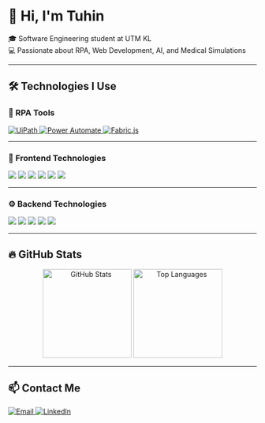 # 👋 Hi, I'm Tuhin

🎓 Software Engineering student at UTM KL  
💻 Passionate about RPA, Web Development, AI, and Medical Simulations  

---

## 🛠️ Technologies I Use

### 🧠 RPA Tools

<p align="left">
  <a href="https://www.uipath.com/" target="_blank">
    <img src="https://img.shields.io/badge/UiPath-FF6C37?style=for-the-badge&logo=uipath&logoColor=white" alt="UiPath"/>
  </a>
  <a href="https://powerautomate.microsoft.com/" target="_blank">
    <img src="https://img.shields.io/badge/Power%20Automate-0066CC?style=for-the-badge&logo=microsoft-power-automate&logoColor=white" alt="Power Automate"/>
  </a>
  <a href="http://fabricjs.com/" target="_blank">
    <img src="https://img.shields.io/badge/Fabric.js-303030?style=for-the-badge&logo=javascript&logoColor=yellow" alt="Fabric.js"/>
  </a>
</p>

---

### 🎨 Frontend Technologies

<p align="left">
  <img src="https://img.shields.io/badge/HTML5-E34F26?style=for-the-badge&logo=html5&logoColor=white"/>
  <img src="https://img.shields.io/badge/CSS3-1572B6?style=for-the-badge&logo=css3&logoColor=white"/>
  <img src="https://img.shields.io/badge/JavaScript-F7DF1E?style=for-the-badge&logo=javascript&logoColor=black"/>
  <img src="https://img.shields.io/badge/React-20232A?style=for-the-badge&logo=react&logoColor=61DAFB"/>
  <img src="https://img.shields.io/badge/Tailwind_CSS-38B2AC?style=for-the-badge&logo=tailwind-css&logoColor=white"/>
  <img src="https://img.shields.io/badge/TypeScript-3178C6?style=for-the-badge&logo=typescript&logoColor=white"/>
</p>

---

### ⚙️ Backend Technologies

<p align="left">
  <img src="https://img.shields.io/badge/Node.js-339933?style=for-the-badge&logo=nodedotjs&logoColor=white"/>
  <img src="https://img.shields.io/badge/Express.js-000000?style=for-the-badge&logo=express&logoColor=white"/>
  <img src="https://img.shields.io/badge/MongoDB-47A248?style=for-the-badge&logo=mongodb&logoColor=white"/>
  <img src="https://img.shields.io/badge/Python-3776AB?style=for-the-badge&logo=python&logoColor=white"/>
  <img src="https://img.shields.io/badge/Java-007396?style=for-the-badge&logo=java&logoColor=white"/>
</p>

---

## 🔥 GitHub Stats

<p align="center">
  <img src="https://github-readme-stats.vercel.app/api?username=smtuhin01&show_icons=true&theme=radical" alt="GitHub Stats" height="180"/>
  <img src="https://github-readme-stats.vercel.app/api/top-langs/?username=smtuhin01&layout=compact&theme=radical" alt="Top Languages" height="180"/>
</p>

---

## 📫 Contact Me

<p align="left">
  <a href="mailto:smtuhin957@gmail.com" target="_blank">
    <img src="https://img.shields.io/badge/Email-D14836?style=for-the-badge&logo=gmail&logoColor=white" alt="Email"/>
  </a>
  <a href="https://www.linkedin.com/in/s-m-tuhin-255980210/" target="_blank">
    <img src="https://img.shields.io/badge/LinkedIn-0077B5?style=for-the-badge&logo=linkedin&logoColor=white" alt="LinkedIn"/>
  </a>
</p>
